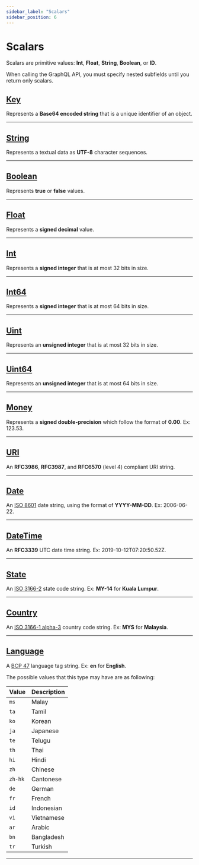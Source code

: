 ```yaml
---
sidebar_label: "Scalars"
sidebar_position: 6
---
```


# Scalars

Scalars are primitive values: **Int**, **Float**, **String**, **Boolean**, or **ID**.

When calling the GraphQL API, you must specify nested subfields until you return only scalars.

## [Key](/docs/graphql/scalars#key)

Represents a **Base64 encoded string** that is a unique identifier of an object.

---

## [String](/docs/graphql/scalars#string)

Represents a textual data as **UTF-8** character sequences.

---

## [Boolean](/docs/graphql/scalars#boolean)

Represents **true** or **false** values.

---

## [Float](/docs/graphql/scalars#float)

Represents a **signed decimal** value.

---

## [Int](/docs/graphql/scalars#int)

Represents a **signed integer** that is at most 32 bits in size.

---

## [Int64](/docs/graphql/scalars#int64)

Represents a **signed integer** that is at most 64 bits in size.

---

## [Uint](/docs/graphql/scalars#uint)

Represents an **unsigned integer** that is at most 32 bits in size.

---

## [Uint64](/docs/graphql/scalars#uint64)

Represents an **unsigned integer** that is at most 64 bits in size.

---

## [Money](/docs/graphql/scalars#money)

Represents a **signed double-precision** which follow the format of **0.00**. Ex: 123.53.

---

## [URI](/docs/graphql/scalars#uri)

An **RFC3986**, **RFC3987**, and **RFC6570** (level 4) compliant URI string.

---

## [Date](/docs/graphql/scalars#date)

An [ISO 8601](https://en.wikipedia.org/wiki/ISO_8601) date string, using the format of **YYYY-MM-DD**. Ex: 2006-06-22.

---

## [DateTime](/docs/graphql/scalars#datetime)

An **RFC3339** UTC date time string. Ex: 2019-10-12T07:20:50.52Z.

---

## [State](/docs/graphql/scalars#state)

An [ISO 3166-2](https://en.wikipedia.org/wiki/ISO_3166-2:MY) state code string. Ex: **MY-14** for **Kuala Lumpur**.

---

## [Country](/docs/graphql/scalars#country)

An [ISO 3166-1 alpha-3](https://en.wikipedia.org/wiki/List_of_ISO_3166_country_codes) country code string. Ex: **MYS** for **Malaysia**.

---

## [Language](/docs/graphql/scalars#language)

A [BCP 47](https://appmakers.dev/bcp-47-language-codes-list/) language tag string. Ex: **en** for **English**. 

The possible values that this type may have are as following:

| Value   | Description |
| ------- | ----------- |
| `ms`    | Malay       |
| `ta`    | Tamil       |
| `ko`    | Korean      |
| `ja`    | Japanese    |
| `te`    | Telugu      |
| `th`    | Thai        |
| `hi`    | Hindi       |
| `zh`    | Chinese     |
| `zh-hk` | Cantonese   |
| `de`    | German      |
| `fr`    | French      |
| `id`    | Indonesian  |
| `vi`    | Vietnamese  |
| `ar`    | Arabic      |
| `bn`    | Bangladesh  |
| `tr`    | Turkish     |

---
